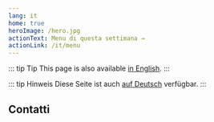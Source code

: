 ```yaml
---
lang: it
home: true
heroImage: /hero.jpg
actionText: Menu di questa settimana →
actionLink: /it/menu
---
```


::: tip Tip
This page is also available [in English](../).
:::

::: tip Hinweis
Diese Seite ist auch [auf Deutsch](../de/) verfügbar.
:::

## Contatti

<ContactUs/>
